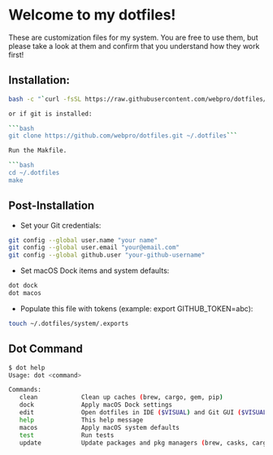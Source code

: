 # Welcome to my dotfiles!

These are customization files for my system. You are free to use them, but please take a look at them and confirm that you understand how they work first!

## Installation:
```bash
bash -c "`curl -fsSL https://raw.githubusercontent.com/webpro/dotfiles/master/remote-install.sh"```

or if git is installed:

```bash
git clone https://github.com/webpro/dotfiles.git ~/.dotfiles```

Run the Makfile.

```bash
cd ~/.dotfiles
make
```

## Post-Installation
- Set your Git credentials:
```bash
git config --global user.name "your name"
git config --global user.email "your@email.com"
git config --global github.user "your-github-username"
```

- Set macOS Dock items and system defaults:
```sh
dot dock
dot macos
```

- Populate this file with tokens (example: export GITHUB_TOKEN=abc):
```bash
touch ~/.dotfiles/system/.exports
```

## Dot Command
```bash
$ dot help
Usage: dot <command>

Commands:
   clean            Clean up caches (brew, cargo, gem, pip)
   dock             Apply macOS Dock settings
   edit             Open dotfiles in IDE ($VISUAL) and Git GUI ($VISUAL_GIT)
   help             This help message
   macos            Apply macOS system defaults
   test             Run tests
   update           Update packages and pkg managers (brew, casks, cargo, pip3, npm, gems, macOS)
```